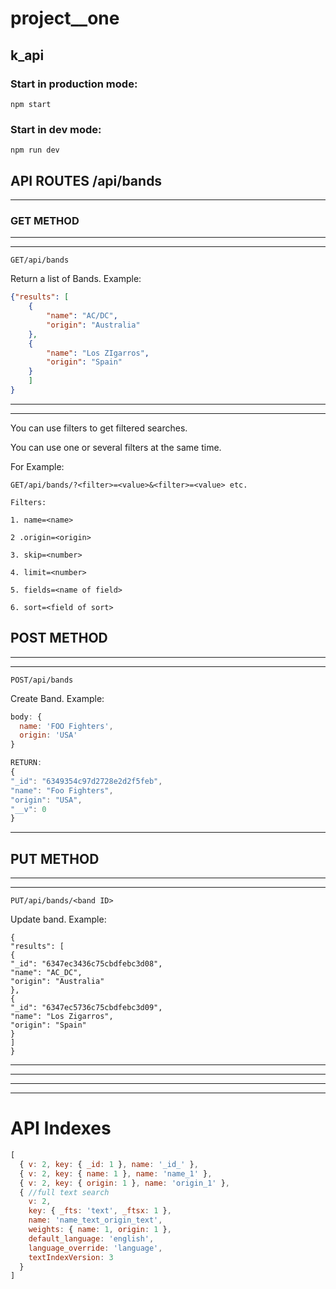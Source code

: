 # project__one

## k_api

### Start in production mode:
```
npm start
```

### Start in dev mode:
```
npm run dev
```


## API ROUTES  /api/bands

****
### **GET METHOD**
****
****


```
GET/api/bands
```
Return a list of Bands. Example:

```json
{"results": [
    {
        "name": "AC/DC",
        "origin": "Australia"
    },
    {
        "name": "Los ZIgarros",
        "origin": "Spain"
    }
    ]
}
```
****
****

You can use filters to get filtered searches.

You can use one or several filters at the same time.

 For Example:

```
GET/api/bands/?<filter>=<value>&<filter>=<value> etc.
```

```
Filters:

1. name=<name>

2 .origin=<origin>

3. skip=<number>

4. limit=<number>

5. fields=<name of field>

6. sort=<field of sort>
```

## **POST METHOD**
****
****
```
POST/api/bands
```
Create Band. Example:
```js
body: {
  name: 'FOO Fighters',
  origin: 'USA'
}

RETURN:
{
"_id": "6349354c97d2728e2d2f5feb",
"name": "Foo Fighters",
"origin": "USA",
"__v": 0
}

```

****
## **PUT METHOD**
****
****

```
PUT/api/bands/<band ID>
```
Update band. Example:
```
{
"results": [
{
"_id": "6347ec3436c75cbdfebc3d08",
"name": "AC_DC",
"origin": "Australia"
},
{
"_id": "6347ec5736c75cbdfebc3d09",
"name": "Los Zigarros",
"origin": "Spain"
}
]
}
```

*****
*****
*****
*****
# API Indexes

```js
[
  { v: 2, key: { _id: 1 }, name: '_id_' },
  { v: 2, key: { name: 1 }, name: 'name_1' },
  { v: 2, key: { origin: 1 }, name: 'origin_1' },
  { //full text search
    v: 2,
    key: { _fts: 'text', _ftsx: 1 },
    name: 'name_text_origin_text',
    weights: { name: 1, origin: 1 },
    default_language: 'english',
    language_override: 'language',
    textIndexVersion: 3
  }
]
```